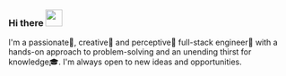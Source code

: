 ### Hi there <img src="https://raw.githubusercontent.com/MartinHeinz/MartinHeinz/master/wave.gif" width="30px">

I'm a passionate🥇, creative🎨 and perceptive🔭 full-stack engineer🔧 with a hands-on approach to problem-solving and an unending thirst for knowledge🎓. I'm always open to new ideas and opportunities.
